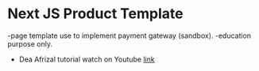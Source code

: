# Next JS Product Template

-page template use to implement payment gateway (sandbox).
-education purpose only.


- Dea Afrizal tutorial watch on Youtube [link](https://www.youtube.com/watch?v=tdDARiQOmZE&t=625s)

